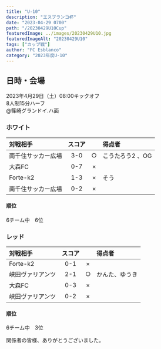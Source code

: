 ```yaml
---
title: "U-10"
description: "エスブランコ杯"
date: "2023-04-29 0700"
path: "/20230429U10Cup"
featuredImage: ../images/20230429U10.jpg
featuredImageAlt: "20230429U10"
tags: ["カップ戦"]
author: "FC Esblanco"
category: "2023年度U-10"
---
```


## 日時・会場

2023年4月29日（土）08:00キックオフ<br>
8人制15分ハーフ<br>
@篠崎グランドイ.ハ面


### ホワイト

|対戦相手 | スコア |   | 得点者  |
|:------|:------:|:-:|:--------|
|南千住サッカー広場| 3-0| ○ |こうたろう2 、OG|
|大森FC| 0-7| × ||
|Forte-k2| 1-3 | × |そう|
|南千住サッカー広場| 0-2| × ||

#### 順位

6チーム中　6位

### レッド

|対戦相手 | スコア |   | 得点者  |
|:------|:------:|:-:|:--------|
|Forte-k2| 0-1| × ||
|峡田ヴァリアンツ| 2-1| ○ |かんた、ゆうき|
|大森FC| 0-3 | × ||
|峡田ヴァリアンツ| 0-2| × ||

#### 順位

6チーム中　3位


関係者の皆様、ありがとうございました。